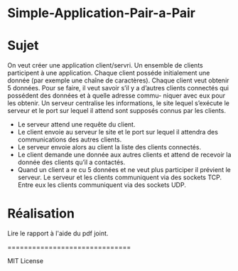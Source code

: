 Simple-Application-Pair-a-Pair
==============================


# Sujet

On veut créer une application client/servri. Un ensemble de clients participent à une application. Chaque client posséde initialement une donnée (par exemple une chaîne de caractères).
Chaque client veut obtenir 5 données. Pour se faire, il veut savoir s’il y a d’autres clients connectés qui possédent des données et à quelle adresse commu- niquer avec eux pour les obtenir.
Un serveur centralise les informations, le site lequel s’exécute le serveur et le port sur lequel il attend sont supposés connus par les clients.
* Le serveur attend une requête du client.
* Le client envoie au serveur le site et le port sur lequel il attendra des
communications des autres clients.
* Le serveur envoie alors au client la liste des clients connectés.
* Le client demande une donnée aux autres clients et attend de recevoir la
donnée des clients qu’il a contactés.
* Quand un client a re cu 5 données et ne veut plus participer il prévient le
serveur.
Le serveur et les clients communiquent via des sockets TCP. Entre eux les clients communiquent via des sockets UDP.

# Réalisation 

Lire le rapport à l'aide du pdf joint.

==============================

MIT License
